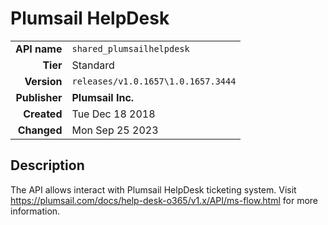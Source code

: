 # Plumsail HelpDesk
| | |
|-:|-|
|**API name**|`shared_plumsailhelpdesk`|
|**Tier**|Standard|
|**Version**|`releases/v1.0.1657\1.0.1657.3444`|
|**Publisher**|**Plumsail Inc.**|
|**Created**|Tue Dec 18 2018|
|**Changed**|Mon Sep 25 2023|

## Description
The API allows interact with Plumsail HelpDesk ticketing system. Visit https://plumsail.com/docs/help-desk-o365/v1.x/API/ms-flow.html for more information.
